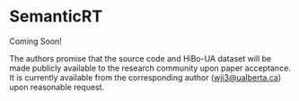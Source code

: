 # SemanticRT

Coming Soon!

The authors promise that the source code and HiBo-UA dataset will be made publicly available to the research community upon paper acceptance. It is currently available from the corresponding author (wji3@ualberta.ca) upon reasonable request.
